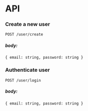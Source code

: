 # API

### Create a new user

`POST /user/create`

##### body:

`{ email: string, password: string }`

### Authenticate user

`POST /user/login`

##### body:

`{ email: string, password: string }`
